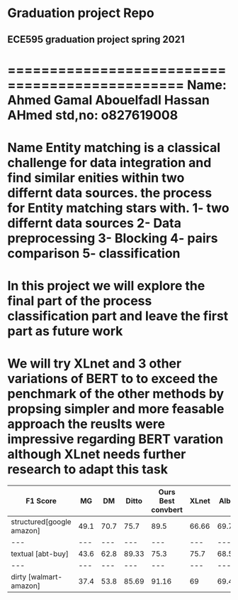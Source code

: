 # Graduation project Repo 
## ECE595 graduation project spring 2021 
===============================================
__Name:__ __Ahmed Gamal Abouelfadl Hassan AHmed__
__std,no:__ o827619008
===============================================
Name Entity matching is a classical challenge for data integration and find similar enities within two differnt data sources. 
the process for Entity matching stars with.
1- two differnt data sources 
2- Data preprocessing 
3- Blocking 
4- pairs comparison 
5- classification 
================================================
In this project we will explore the final part of the process classification part and leave the first part as future work 
=================================================
We will try XLnet and 3 other variations of BERT to to exceed the penchmark of the other methods by propsing simpler and more feasable approach 
the reuslts were impressive regarding BERT varation although XLnet needs further research to adapt this task 
===============================================
 F1 Score | MG | DM | Ditto | Ours Best convbert | XLnet | Albert | DistilBert
 ---|---|---|---|---|---|---|---|
structured[google amazon] | 49.1 | 70.7 | 75.7 | 89.5 | 66.66 | 69.767 | 87.18
---|---|---|---|---|---|---|---|
textual [abt-buy] | 43.6 | 62.8 | 89.33 | 75.3 | 75.7 | 68.57 | 76.02
---|---|---|---|---|---|---|---|---|
dirty [walmart-amazon] | 37.4 | 53.8 | 85.69 | 91.16 | 69 | 69.4 | 83.24


